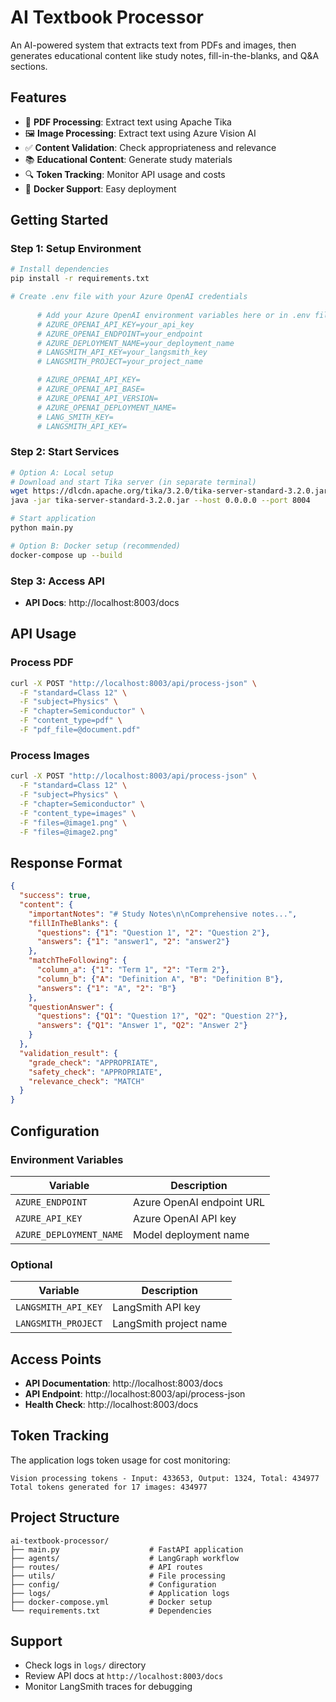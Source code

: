 # AI Textbook Processor

An AI-powered system that extracts text from PDFs and images, then generates educational content like study notes, fill-in-the-blanks, and Q&A sections.

## Features

- 📄 **PDF Processing**: Extract text using Apache Tika
- 🖼️ **Image Processing**: Extract text using Azure Vision AI
- ✅ **Content Validation**: Check appropriateness and relevance
- 📚 **Educational Content**: Generate study materials
- 🔍 **Token Tracking**: Monitor API usage and costs
- 🐳 **Docker Support**: Easy deployment

## Getting Started

### Step 1: Setup Environment
```bash
# Install dependencies
pip install -r requirements.txt

# Create .env file with your Azure OpenAI credentials
 
      # Add your Azure OpenAI environment variables here or in .env file
      # AZURE_OPENAI_API_KEY=your_api_key
      # AZURE_OPENAI_ENDPOINT=your_endpoint
      # AZURE_DEPLOYMENT_NAME=your_deployment_name
      # LANGSMITH_API_KEY=your_langsmith_key
      # LANGSMITH_PROJECT=your_project_name

      # AZURE_OPENAI_API_KEY=
      # AZURE_OPENAI_API_BASE=
      # AZURE_OPENAI_API_VERSION=
      # AZURE_OPENAI_DEPLOYMENT_NAME=
      # LANG_SMITH_KEY=
      # LANGSMITH_API_KEY=
```

### Step 2: Start Services
```bash
# Option A: Local setup
# Download and start Tika server (in separate terminal)
wget https://dlcdn.apache.org/tika/3.2.0/tika-server-standard-3.2.0.jar
java -jar tika-server-standard-3.2.0.jar --host 0.0.0.0 --port 8004

# Start application
python main.py

# Option B: Docker setup (recommended)
docker-compose up --build
```

### Step 3: Access API
- **API Docs**: http://localhost:8003/docs

## API Usage

### Process PDF
```bash
curl -X POST "http://localhost:8003/api/process-json" \
  -F "standard=Class 12" \
  -F "subject=Physics" \
  -F "chapter=Semiconductor" \
  -F "content_type=pdf" \
  -F "pdf_file=@document.pdf"
```

### Process Images
```bash
curl -X POST "http://localhost:8003/api/process-json" \
  -F "standard=Class 12" \
  -F "subject=Physics" \
  -F "chapter=Semiconductor" \
  -F "content_type=images" \
  -F "files=@image1.png" \
  -F "files=@image2.png"
```

## Response Format

```json
{
  "success": true,
  "content": {
    "importantNotes": "# Study Notes\n\nComprehensive notes...",
    "fillInTheBlanks": {
      "questions": {"1": "Question 1", "2": "Question 2"},
      "answers": {"1": "answer1", "2": "answer2"}
    },
    "matchTheFollowing": {
      "column_a": {"1": "Term 1", "2": "Term 2"},
      "column_b": {"A": "Definition A", "B": "Definition B"},
      "answers": {"1": "A", "2": "B"}
    },
    "questionAnswer": {
      "questions": {"Q1": "Question 1?", "Q2": "Question 2?"},
      "answers": {"Q1": "Answer 1", "Q2": "Answer 2"}
    }
  },
  "validation_result": {
    "grade_check": "APPROPRIATE",
    "safety_check": "APPROPRIATE",
    "relevance_check": "MATCH"
  }
}
```

## Configuration

### Environment Variables
| Variable | Description |
|----------|-------------|
| `AZURE_ENDPOINT` | Azure OpenAI endpoint URL |
| `AZURE_API_KEY` | Azure OpenAI API key |
| `AZURE_DEPLOYMENT_NAME` | Model deployment name |

### Optional
| Variable | Description |
|----------|-------------|
| `LANGSMITH_API_KEY` | LangSmith API key |
| `LANGSMITH_PROJECT` | LangSmith project name |

## Access Points

- **API Documentation**: http://localhost:8003/docs
- **API Endpoint**: http://localhost:8003/api/process-json
- **Health Check**: http://localhost:8003/docs

## Token Tracking

The application logs token usage for cost monitoring:
```
Vision processing tokens - Input: 433653, Output: 1324, Total: 434977
Total tokens generated for 17 images: 434977
```

## Project Structure

```
ai-textbook-processor/
├── main.py                    # FastAPI application
├── agents/                    # LangGraph workflow
├── routes/                    # API routes
├── utils/                     # File processing
├── config/                    # Configuration
├── logs/                      # Application logs
├── docker-compose.yml         # Docker setup
└── requirements.txt           # Dependencies
```

## Support

- Check logs in `logs/` directory
- Review API docs at `http://localhost:8003/docs`
- Monitor LangSmith traces for debugging

